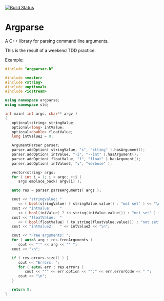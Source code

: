 [![Build Status](https://travis-ci.com/mmahnic/argparse.svg?branch=master)](https://travis-ci.com/mmahnic/argparse)

# Argparse

A C++ library for parsing command line arguments.

This is the result of a weekend TDD practice.

Example:

```c++
#include "argparser.h"

#include <vector>
#include <string>
#include <optional>
#include <iostream>

using namespace argparse;
using namespace std;

int main( int argc, char** argv )
{
   optional<string> stringValue;
   optional<long> intValue;
   optional<double> floatValue;
   long intValue2 = 0;

   ArgumentParser parser;
   parser.addOption( stringValue, "s", "stting" ).hasArgument();
   parser.addOption( intValue, "-i", "--int" ).hasArgument();
   parser.addOption( floatValue, "f", "float" ).hasArgument();
   parser.addOption( intValue2, "v", "verbose" );

   vector<string> args;
   for ( int i = 1; i < argc; ++i )
      args.emplace_back( argv[i] );

   auto res = parser.parseArguments( args );

   cout << "stringValue: "
      << ( bool(stringValue) ? stringValue.value() : "not set" ) << "\n";
   cout << "intValue:    "
      << ( bool(intValue) ? to_string(intValue.value()) : "not set" ) << "\n";
   cout << "floatValue:  "
      << ( bool(floatValue) ? to_string(floatValue.value()) : "not set" ) << "\n";
   cout << "intValue2:   " << intValue2 << "\n";

   cout << "Free arguments: ";
   for ( auto& arg : res.freeArguments )
      cout << "'" << arg << "' ";
   cout << "\n";

   if ( res.errors.size() ) {
      cout << "Errors: ";
      for ( auto& err : res.errors )
         cout << "'" << err.option << "':" << err.errorCode << " ";
      cout << "\n";
   }

   return 0;
}
```

